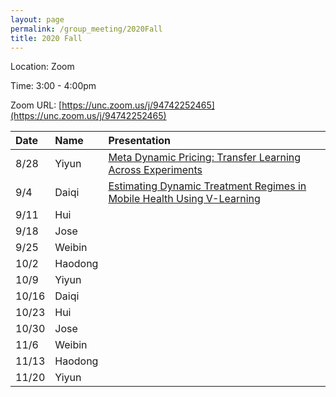 ```yaml
---
layout: page
permalink: /group_meeting/2020Fall
title: 2020 Fall
---
```


Location: Zoom

Time: 3:00 - 4:00pm

Zoom URL: [https://unc.zoom.us/j/94742252465](https://unc.zoom.us/j/94742252465) 

| Date    | Name       | Presentation |
| :----   | :----------------------|:------------ |
|  8/28   |	Yiyun  | [Meta Dynamic Pricing: Transfer Learning Across Experiments](https://hamsabastani.github.io/metapricing.pdf)	  |
|  9/4	  |	 Daiqi    | [Estimating Dynamic Treatment Regimes in Mobile Health Using V-Learning](https://www.tandfonline.com/doi/pdf/10.1080/01621459.2018.1537919?needAccess=true)  |
|  9/11   |	Hui   | | [Analysis of spectral clustering algorithms for community detection: the general bipartite setting](https://jmlr.csail.mit.edu/papers/volume20/18-170/18-170.pdf) |
|  9/18   |   Jose   |  
|  9/25    |  Weibin |
|  10/2   | Haodong   |     
|  10/9   |	Yiyun | 
|  10/16   |	Daiqi |  
|  10/23  |	Hui   | 
|  10/30 |	Jose |	
|  11/6  |	Weibin   |
|  11/13  |	Haodong    |
|  11/20  |	Yiyun     | 
